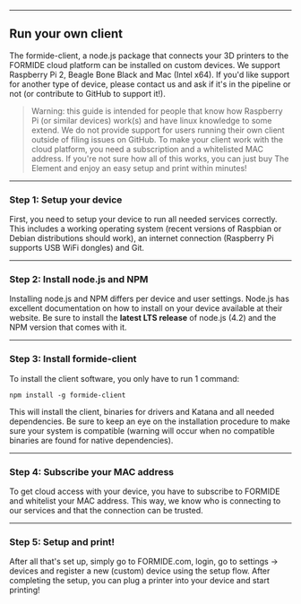 
---
## Run your own client
The formide-client, a node.js package that connects your 3D printers to the FORMIDE cloud platform can be installed on custom devices. We support Raspberry Pi 2, Beagle Bone Black and Mac (Intel x64). If you'd like support for another type of device, please contact us and ask if it's in the pipeline or not (or contribute to GitHub to support it!).

> Warning: this guide is intended for people that know how Raspberry Pi (or similar devices) work(s) and have linux
knowledge to some extend. We do not provide support for users running their own client outside of filing issues on GitHub.
To make your client work with the cloud platform, you need a subscription and a whitelisted MAC address. If you're not sure
how all of this works, you can just buy The Element and enjoy an easy setup and print within minutes!

---
### Step 1: Setup your device
First, you need to setup your device to run all needed services correctly. This includes a working operating system (recent versions of Raspbian or Debian distributions should work), an internet connection (Raspberry Pi supports USB WiFi dongles) and Git.

---
### Step 2: Install node.js and NPM
Installing node.js and NPM differs per device and user settings. Node.js has excellent documentation on how to install on your device available at their website. Be sure to install the **latest LTS release** of node.js (4.2) and the NPM version that comes with it.

---
### Step 3: Install formide-client
To install the client software, you only have to run 1 command:

```
npm install -g formide-client
```

This will install the client, binaries for drivers and Katana and all needed dependencies. Be sure to keep an eye on the installation procedure to make sure your system is compatible (warning will occur when no compatible binaries are found for native dependencies).

---
### Step 4: Subscribe your MAC address
To get cloud access with your device, you have to subscribe to FORMIDE and whitelist your MAC address. This way, we know who is connecting to our services and that the connection can be trusted.

---
### Step 5: Setup and print!
After all that's set up, simply go to FORMIDE.com, login, go to settings -> devices and register a new (custom) device using the setup flow. After completing the setup, you can plug a printer into your device and start printing!
